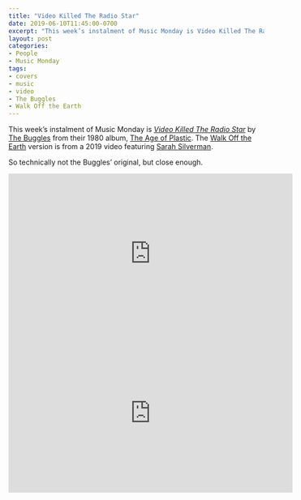 ```yaml
---
title: "Video Killed The Radio Star"
date: 2019-06-10T11:45:00-0700
excerpt: "This week’s instalment of Music Monday is Video Killed The Radio Star. The 1980 The Buggles original and a 2019 cover by Walk Off the Earth."
layout: post
categories:
- People
- Music Monday
tags:
- covers
- music
- video
- The Buggles
- Walk Off the Earth
---
```

This week’s instalment of Music Monday is [_Video Killed The Radio Star_](https://en.wikipedia.org/wiki/Video_Killed_the_Radio_Star) by
[The Buggles](https://en.wikipedia.org/wiki/The_Buggles) from their 1980 album,
[The Age of Plastic](https://en.wikipedia.org/wiki/The_Age_of_Plastic). The [Walk Off the Earth](https://www.walkofftheearth.com/)
version is from a 2019 video featuring [Sarah Silverman](https://en.wikipedia.org/wiki/Sarah_Silverman).

So technically not the Buggles’ original, but close enough.

<div class="video-container">
<iframe width="560" height="315" src="https://www.youtube.com/embed/Iwuy4hHO3YQ" frameborder="0" allowfullscreen title="Video: Video Killed The Radio Star by The Buggles"></iframe>
</div>

<div class="video-container">
<iframe width="560" height="315" src="https://www.youtube.com/embed/pVqnL0nkfPY" frameborder="0" allowfullscreen title="Video: Video Killed The Radio Star by Walk Off the Earth"></iframe>
</div>
